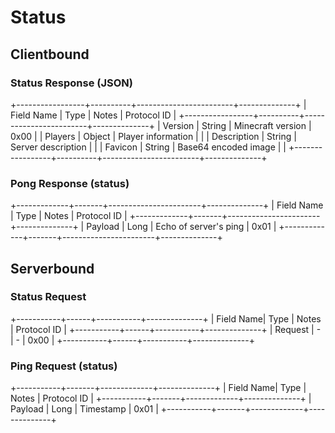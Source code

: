 # Status

## Clientbound

### Status Response (JSON)
+-----------------+----------+------------------------+--------------+
| Field Name      | Type     | Notes                  | Protocol ID  |
+-----------------+----------+------------------------+--------------+
| Version         | String   | Minecraft version      | 0x00         |
| Players         | Object   | Player information     |              |
| Description     | String   | Server description     |              |
| Favicon         | String   | Base64 encoded image   |              |
+-----------------+----------+------------------------+--------------+

### Pong Response (status)
+-------------+-------+-----------------------+--------------+
| Field Name  | Type  | Notes                 | Protocol ID  |
+-------------+-------+-----------------------+--------------+
| Payload     | Long  | Echo of server's ping | 0x01         |
+-------------+-------+-----------------------+--------------+

## Serverbound

### Status Request
+-----------+------+-----------+--------------+
| Field Name| Type | Notes     | Protocol ID  |
+-----------+------+-----------+--------------+
| Request   | -    | -         | 0x00         |
+-----------+------+-----------+--------------+

### Ping Request (status)
+-----------+-------+-------------+--------------+
| Field Name| Type  | Notes       | Protocol ID  |
+-----------+-------+-------------+--------------+
| Payload   | Long  | Timestamp   | 0x01         |
+-----------+-------+-------------+--------------+
